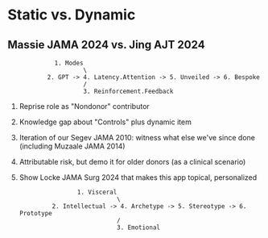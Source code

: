 # Static vs. Dynamic
## Massie JAMA 2024 vs. Jing AJT 2024

                 1. Modes
                         \
               2. GPT -> 4. Latency.Attention -> 5. Unveiled -> 6. Bespoke
                         /
                         3. Reinforcement.Feedback

1. Reprise role as "Nondonor" contributor
2. Knowledge gap about "Controls" plus dynamic item
3. Iteration of our Segev JAMA 2010: witness what else we've since done (including Muzaale JAMA 2014)
4. Attributable risk, but demo it for older donors (as a clinical scenario)
5. Show Locke JAMA Surg 2024 that makes this app topical, personalized

                       1. Visceral
                                  \
                2. Intellectual -> 4. Archetype -> 5. Stereotype -> 6. Prototype
                                  /
                                  3. Emotional
